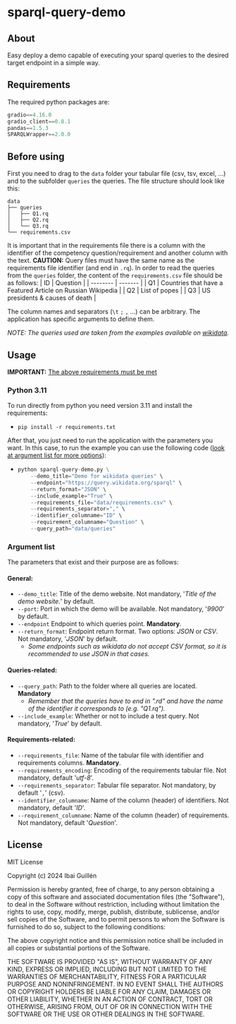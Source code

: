 # sparql-query-demo


<!-- @import "[TOC]" {cmd="toc" depthFrom=1 depthTo=6 orderedList=false} -->

## About
Easy deploy a demo capable of executing your sparql queries to the desired target endpoint in a simple way.

## Requirements 
The required python packages are:
```python
gradio==4.16.0
gradio_client==0.8.1
pandas==1.5.3
SPARQLWrapper==2.0.0
```

## Before using
First you need to drag to the ``data`` folder your tabular file (csv, tsv, excel, ...) and to the subfolder ``queries`` the queries. The file structure should look like this:
```
data
├── queries
│   ├── Q1.rq
│   ├── Q2.rq
│   └── Q3.rq
└── requirements.csv
```
It is important that in the requirements file there is a column with the identifier of the competency question/requirement and another column with the text.  **CAUTION:** Query files must have the same name as the requirements file identifier (and end in ``.rq``). In order to read the queries from the ``queries`` folder, the content of the ``requirements.csv`` file should be as follows:
| ID | Question |
| -------- | ------- |
| Q1 | Countries that have a Featured Article on Russian Wikipedia |
| Q2 | List of popes |
| Q3 | US presidents & causes of death |

The column names and separators (```\t``` ```;``` ```,``` ...) can be arbitrary. The application has specific arguments to define them.

*NOTE: The queries used are taken from the examples available on [wikidata](https://www.wikidata.org/wiki/Wikidata:SPARQL_query_service/queries/examples).*

## Usage
**IMPORTANT:** [The above requirements must be met](#before-using)

### Python 3.11
To run directly from python you need version 3.11 and install the requirements:
- ``` pip install -r requirements.txt ```

After that, you just need to run the application with the parameters you want. In this case, to run the example you can use the following code ([look at argument list for more options](#argument-list)):
-   ``` python
    python sparql-query-demo.py \
        --demo_title="Demo for wikidata queries" \
        --endpoint="https://query.wikidata.org/sparql" \
        --return_format="JSON" \
        --include_example="True" \
        --requirements_file="data/requirements.csv" \
        --requirements_separator="," \
        --identifier_columname="ID" \
        --requirement_columname="Question" \
        --query_path="data/queries"
    ```
### Argument list
The parameters that exist and their purpose are as follows:
#### General:
- ```--demo_title```: Title of the demo website. Not mandatory, '*Title of the demo website.*' by default.
- ```--port```: Port in which the demo will be available. Not mandatory, '*9900*' by default.
- ```--endpoint``` Endpoint to which queries point. **Mandatory**.
- ```--return_format```: Endpoint return format. Two options: *JSON* or *CSV*. Not mandatory, '*JSON*' by default. 
    - *Some endpoints such as wikidata do not accept CSV format, so it is recommended to use JSON in that cases.*
#### Queries-related:
- ```--query_path```: Path to the folder where all queries are located. **Mandatory**
    - *Remember that the queries have to end in ".rd" and have the name of the identifier it corresponds to (e.g. "Q1.rq").*
- ```--include_example```: Whether or not to include a test query. Not mandatory, '*True*' by default.
#### Requirements-related:
- ```--requirements_file```: Name of the tabular file with identifier and requirements columns. **Mandatory**.
- ```--requirements_encoding```: Encoding of the requirements tabular file. Not mandatory, default '*utf-8*'.
- ```--requirements_separator```: Tabular file separator. Not mandatory, by default '```,```' (csv).
- ```--identifier_columname```: Name of the column (header) of identifiers. Not mandatory, default '*ID*'.
- ```--requirement_columname```: Name of the column (header) of requirements. Not mandatory, default '*Question*'.

## License
MIT License

Copyright (c) 2024 Ibai Guillén

Permission is hereby granted, free of charge, to any person obtaining a copy
of this software and associated documentation files (the "Software"), to deal
in the Software without restriction, including without limitation the rights
to use, copy, modify, merge, publish, distribute, sublicense, and/or sell
copies of the Software, and to permit persons to whom the Software is
furnished to do so, subject to the following conditions:

The above copyright notice and this permission notice shall be included in all
copies or substantial portions of the Software.

THE SOFTWARE IS PROVIDED "AS IS", WITHOUT WARRANTY OF ANY KIND, EXPRESS OR
IMPLIED, INCLUDING BUT NOT LIMITED TO THE WARRANTIES OF MERCHANTABILITY,
FITNESS FOR A PARTICULAR PURPOSE AND NONINFRINGEMENT. IN NO EVENT SHALL THE
AUTHORS OR COPYRIGHT HOLDERS BE LIABLE FOR ANY CLAIM, DAMAGES OR OTHER
LIABILITY, WHETHER IN AN ACTION OF CONTRACT, TORT OR OTHERWISE, ARISING FROM,
OUT OF OR IN CONNECTION WITH THE SOFTWARE OR THE USE OR OTHER DEALINGS IN THE
SOFTWARE.
